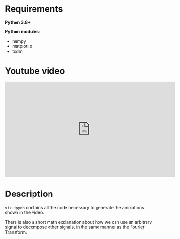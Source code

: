 # Requirements

**Python 3.8+**

**Python modules**:
- numpy
- matplotlib
- tqdm

# Youtube video

<iframe width="560" height="315" src="https://www.youtube.com/embed/paEJPjzJMcQ" frameborder="0" allowfullscreen></iframe>


# Description
`viz.ipynb` contains all the code necessary to generate the animations shown in the video.

There is also a short math explanation about how we can use an arbitrary signal to decompose other signals, in the same manner as the Fourier Transform.

